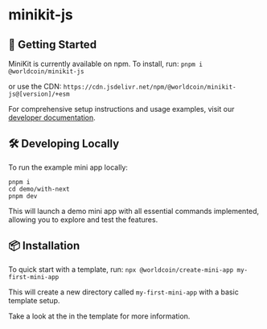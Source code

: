 # minikit-js

## 🚀 Getting Started

MiniKit is currently available on npm. To install, run:
`pnpm i @worldcoin/minikit-js`

or use the CDN:
`https://cdn.jsdelivr.net/npm/@worldcoin/minikit-js@[version]/+esm`

For comprehensive setup instructions and usage examples, visit our [developer documentation](https://docs.world.org/mini-apps).

## 🛠 ️Developing Locally

To run the example mini app locally:

```
pnpm i
cd demo/with-next
pnpm dev
```

This will launch a demo mini app with all essential commands implemented, allowing you to explore and test the features.

## 📦 Installation

To quick start with a template, run:
`npx @worldcoin/create-mini-app my-first-mini-app`

This will create a new directory called `my-first-mini-app` with a basic template setup.

Take a look at the in the template for more information.